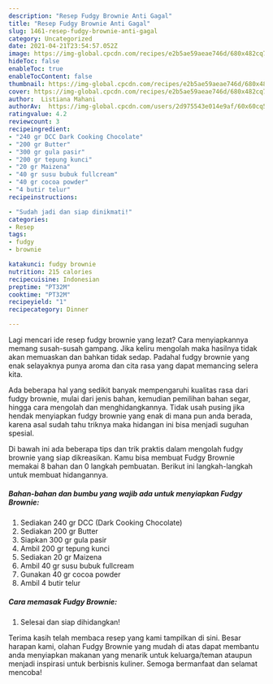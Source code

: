 ```yaml
---
description: "Resep Fudgy Brownie Anti Gagal"
title: "Resep Fudgy Brownie Anti Gagal"
slug: 1461-resep-fudgy-brownie-anti-gagal
category: Uncategorized
date: 2021-04-21T23:54:57.052Z
image: https://img-global.cpcdn.com/recipes/e2b5ae59aeae746d/680x482cq70/fudgy-brownie-foto-resep-utama.jpg
hideToc: false
enableToc: true
enableTocContent: false
thumbnail: https://img-global.cpcdn.com/recipes/e2b5ae59aeae746d/680x482cq70/fudgy-brownie-foto-resep-utama.jpg
cover: https://img-global.cpcdn.com/recipes/e2b5ae59aeae746d/680x482cq70/fudgy-brownie-foto-resep-utama.jpg
author:  Listiana Mahani
authorAv:  https://img-global.cpcdn.com/users/2d975543e014e9af/60x60cq50/avatar.jpg
ratingvalue: 4.2
reviewcount: 3
recipeingredient:
- "240 gr DCC Dark Cooking Chocolate"
- "200 gr Butter"
- "300 gr gula pasir"
- "200 gr tepung kunci"
- "20 gr Maizena"
- "40 gr susu bubuk fullcream"
- "40 gr cocoa powder"
- "4 butir telur"
recipeinstructions:

- "Sudah jadi dan siap dinikmati!"
categories:
- Resep
tags:
- fudgy
- brownie

katakunci: fudgy brownie 
nutrition: 215 calories
recipecuisine: Indonesian
preptime: "PT32M"
cooktime: "PT32M"
recipeyield: "1"
recipecategory: Dinner

---
```



Lagi mencari ide resep fudgy brownie yang lezat? Cara menyiapkannya memang susah-susah gampang. Jika keliru mengolah maka hasilnya tidak akan memuaskan dan bahkan tidak sedap. Padahal fudgy brownie yang enak selayaknya punya aroma dan cita rasa yang dapat memancing selera kita.


Ada beberapa hal yang sedikit banyak mempengaruhi kualitas rasa dari fudgy brownie, mulai dari jenis bahan, kemudian pemilihan bahan segar, hingga cara mengolah dan menghidangkannya. Tidak usah pusing jika hendak menyiapkan fudgy brownie yang enak di mana pun anda berada, karena asal sudah tahu triknya maka hidangan ini bisa menjadi suguhan spesial.




Di bawah ini ada beberapa tips dan trik praktis dalam mengolah fudgy brownie yang siap dikreasikan. Kamu bisa membuat Fudgy Brownie memakai 8 bahan dan 0 langkah pembuatan. Berikut ini langkah-langkah untuk membuat hidangannya.

<!--inarticleads1-->

##### Bahan-bahan dan bumbu yang wajib ada untuk menyiapkan Fudgy Brownie:

1. Sediakan 240 gr DCC (Dark Cooking Chocolate)
1. Sediakan 200 gr Butter
1. Siapkan 300 gr gula pasir
1. Ambil 200 gr tepung kunci
1. Sediakan 20 gr Maizena
1. Ambil 40 gr susu bubuk fullcream
1. Gunakan 40 gr cocoa powder
1. Ambil 4 butir telur




<!--inarticleads2-->

##### Cara memasak Fudgy Brownie:


1. Selesai dan siap dihidangkan!



Terima kasih telah membaca resep yang kami tampilkan di sini. Besar harapan kami, olahan Fudgy Brownie yang mudah di atas dapat membantu anda menyiapkan makanan yang menarik untuk keluarga/teman ataupun menjadi inspirasi untuk berbisnis kuliner. Semoga bermanfaat dan selamat mencoba!
